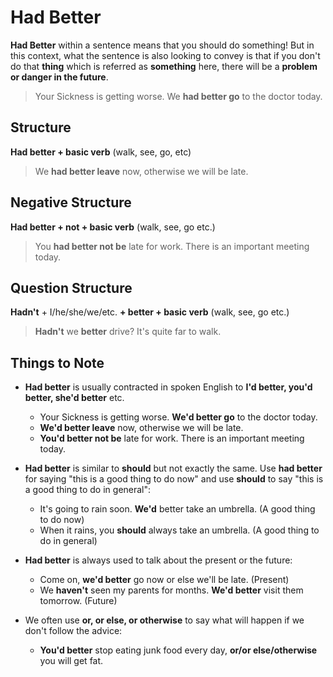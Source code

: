 # Had Better

**Had Better** within a sentence means that you should do something! But in this context, what the sentence is also looking to convey is that if you don't do that **thing** which is referred as **something** here, there will be a **problem or danger in the future**.

> Your Sickness is getting worse. We **had better go** to the doctor today.

## Structure

**Had better + basic verb** (walk, see, go, etc)

> We **had better leave** now, otherwise we will be late.

## Negative Structure

**Had better + not + basic verb** (walk, see, go etc.)

> You **had better not be** late for work. There is an important meeting today.

## Question Structure

**Hadn't** + I/he/she/we/etc. **+ better + basic verb** (walk, see, go etc.)

> **Hadn't** we **better** drive? It's quite far to walk.

## Things to Note

- **Had better** is usually contracted in spoken English to **I'd better, you'd better, she'd better** etc.

  - Your Sickness is getting worse. **We'd better go** to the doctor today.
  - **We'd better leave** now, otherwise we will be late.
  - **You'd better not be** late for work. There is an important meeting today.

- **Had better** is similar to **should** but not exactly the same. Use **had better** for saying "this is a good thing to do now" and use **should** to say "this is a good thing to do in general":

  - It's going to rain soon. **We'd** better take an umbrella. (A good thing to do now)
  - When it rains, you **should** always take an umbrella. (A good thing to do in general)

- **Had better** is always used to talk about the present or the future:

  - Come on, **we'd better** go now or else we'll be late. (Present)
  - We **haven't** seen my parents for months. **We'd better** visit them tomorrow. (Future)

- We often use **or, or else, or otherwise** to say what will happen if we don't follow the advice:

  - **You'd better** stop eating junk food every day, **or/or else/otherwise** you will get fat.
